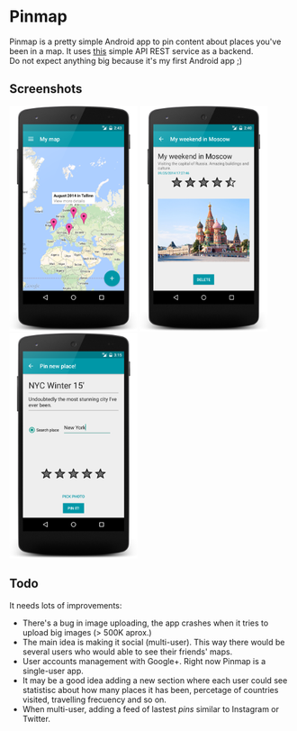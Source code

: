 # Pinmap
Pinmap is a pretty simple Android app to pin content about places you've been in a map. It uses [this](https://github.com/mvidalgarcia/pinmap-ws) simple API REST service as a backend.  
Do not expect anything big because it's my first Android app ;)  

## Screenshots
<img src="https://raw.githubusercontent.com/mvidalgarcia/pinmap/master/screenshots/my_map.png" height="400" alt="My map screenshot">
<img src="https://raw.githubusercontent.com/mvidalgarcia/pinmap/master/screenshots/pin_details.png" height="400" alt="Pin details screenshot">
<img src="https://raw.githubusercontent.com/mvidalgarcia/pinmap/master/screenshots/pin_form.png" height="400" alt="Pin form screenshot">

## Todo

 It needs lots of improvements:  
 * There's a bug in image uploading, the app crashes when it tries to upload big images (> 500K aprox.)
 * The main idea is making it social (multi-user). This way there would be several users who would able to see their friends' maps.
 * User accounts management with Google+. Right now Pinmap is a single-user app.
 * It may be a good idea adding a new section where each user could see statistisc about how many places it has been, percetage of countries visited, travelling frecuency and so on.
 * When multi-user, adding a feed of lastest _pins_ similar to Instagram or Twitter.
 
 
